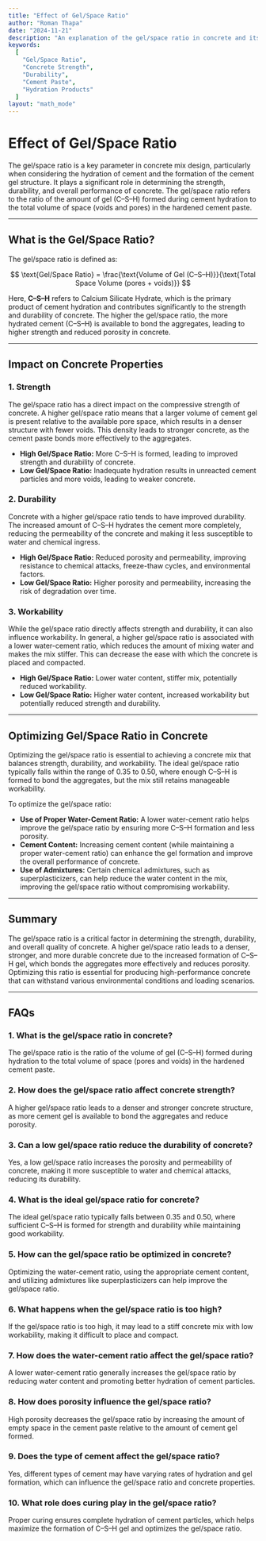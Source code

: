 ```yaml
---
title: "Effect of Gel/Space Ratio"
author: "Roman Thapa"
date: "2024-11-21"
description: "An explanation of the gel/space ratio in concrete and its effect on the strength and durability of the material."
keywords:
  [
    "Gel/Space Ratio",
    "Concrete Strength",
    "Durability",
    "Cement Paste",
    "Hydration Products"
  ]
layout: "math_mode"
---
```


# Effect of Gel/Space Ratio

The gel/space ratio is a key parameter in concrete mix design, particularly when considering the hydration of cement and the formation of the cement gel structure. It plays a significant role in determining the strength, durability, and overall performance of concrete. The gel/space ratio refers to the ratio of the amount of gel (C–S–H) formed during cement hydration to the total volume of space (voids and pores) in the hardened cement paste.

---

## What is the Gel/Space Ratio?

The gel/space ratio is defined as:

$$ \text{Gel/Space Ratio} = \frac{\text{Volume of Gel (C–S–H)}}{\text{Total Space Volume (pores + voids)}} $$

Here, **C–S–H** refers to Calcium Silicate Hydrate, which is the primary product of cement hydration and contributes significantly to the strength and durability of concrete. The higher the gel/space ratio, the more hydrated cement (C–S–H) is available to bond the aggregates, leading to higher strength and reduced porosity in concrete.

---

## Impact on Concrete Properties

### 1. **Strength**
The gel/space ratio has a direct impact on the compressive strength of concrete. A higher gel/space ratio means that a larger volume of cement gel is present relative to the available pore space, which results in a denser structure with fewer voids. This density leads to stronger concrete, as the cement paste bonds more effectively to the aggregates.

- **High Gel/Space Ratio:** More C–S–H is formed, leading to improved strength and durability of concrete.
- **Low Gel/Space Ratio:** Inadequate hydration results in unreacted cement particles and more voids, leading to weaker concrete.

### 2. **Durability**
Concrete with a higher gel/space ratio tends to have improved durability. The increased amount of C–S–H hydrates the cement more completely, reducing the permeability of the concrete and making it less susceptible to water and chemical ingress.

- **High Gel/Space Ratio:** Reduced porosity and permeability, improving resistance to chemical attacks, freeze-thaw cycles, and environmental factors.
- **Low Gel/Space Ratio:** Higher porosity and permeability, increasing the risk of degradation over time.

### 3. **Workability**
While the gel/space ratio directly affects strength and durability, it can also influence workability. In general, a higher gel/space ratio is associated with a lower water-cement ratio, which reduces the amount of mixing water and makes the mix stiffer. This can decrease the ease with which the concrete is placed and compacted.

- **High Gel/Space Ratio:** Lower water content, stiffer mix, potentially reduced workability.
- **Low Gel/Space Ratio:** Higher water content, increased workability but potentially reduced strength and durability.

---

## Optimizing Gel/Space Ratio in Concrete

Optimizing the gel/space ratio is essential to achieving a concrete mix that balances strength, durability, and workability. The ideal gel/space ratio typically falls within the range of 0.35 to 0.50, where enough C–S–H is formed to bond the aggregates, but the mix still retains manageable workability.

To optimize the gel/space ratio:
- **Use of Proper Water-Cement Ratio:** A lower water-cement ratio helps improve the gel/space ratio by ensuring more C–S–H formation and less porosity.
- **Cement Content:** Increasing cement content (while maintaining a proper water-cement ratio) can enhance the gel formation and improve the overall performance of concrete.
- **Use of Admixtures:** Certain chemical admixtures, such as superplasticizers, can help reduce the water content in the mix, improving the gel/space ratio without compromising workability.

---

## Summary

The gel/space ratio is a critical factor in determining the strength, durability, and overall quality of concrete. A higher gel/space ratio leads to a denser, stronger, and more durable concrete due to the increased formation of C–S–H gel, which bonds the aggregates more effectively and reduces porosity. Optimizing this ratio is essential for producing high-performance concrete that can withstand various environmental conditions and loading scenarios.

---

## FAQs

### 1. What is the gel/space ratio in concrete?
The gel/space ratio is the ratio of the volume of gel (C–S–H) formed during hydration to the total volume of space (pores and voids) in the hardened cement paste.

### 2. How does the gel/space ratio affect concrete strength?
A higher gel/space ratio leads to a denser and stronger concrete structure, as more cement gel is available to bond the aggregates and reduce porosity.

### 3. Can a low gel/space ratio reduce the durability of concrete?
Yes, a low gel/space ratio increases the porosity and permeability of concrete, making it more susceptible to water and chemical attacks, reducing its durability.

### 4. What is the ideal gel/space ratio for concrete?
The ideal gel/space ratio typically falls between 0.35 and 0.50, where sufficient C–S–H is formed for strength and durability while maintaining good workability.

### 5. How can the gel/space ratio be optimized in concrete?
Optimizing the water-cement ratio, using the appropriate cement content, and utilizing admixtures like superplasticizers can help improve the gel/space ratio.

### 6. What happens when the gel/space ratio is too high?
If the gel/space ratio is too high, it may lead to a stiff concrete mix with low workability, making it difficult to place and compact.

### 7. How does the water-cement ratio affect the gel/space ratio?
A lower water-cement ratio generally increases the gel/space ratio by reducing water content and promoting better hydration of cement particles.

### 8. How does porosity influence the gel/space ratio?
High porosity decreases the gel/space ratio by increasing the amount of empty space in the cement paste relative to the amount of cement gel formed.

### 9. Does the type of cement affect the gel/space ratio?
Yes, different types of cement may have varying rates of hydration and gel formation, which can influence the gel/space ratio and concrete properties.

### 10. What role does curing play in the gel/space ratio?
Proper curing ensures complete hydration of cement particles, which helps maximize the formation of C–S–H gel and optimizes the gel/space ratio.
